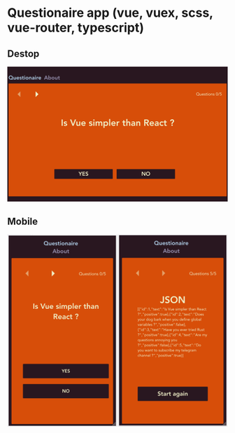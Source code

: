 # Questionaire app (vue, vuex, scss, vue-router, typescript)

## Destop
![Preview](https://github.com/naritai/vue-questionaire-upd/blob/master/desktop.png)

## Mobile
![Preview](https://github.com/naritai/vue-questionaire-upd/blob/master/mobile.png)
